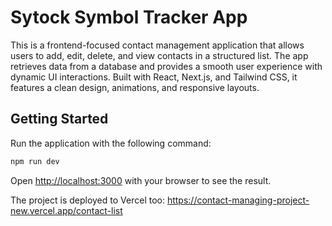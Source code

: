 # Sytock Symbol Tracker App

This is a frontend-focused contact management application that allows users to add, edit, delete, and view contacts in a structured list. The app retrieves data from a database and provides a smooth user experience with dynamic UI interactions. Built with React, Next.js, and Tailwind CSS, it features a clean design, animations, and responsive layouts.

## Getting Started

Run the application with the following command:

```bash
npm run dev
```

Open [http://localhost:3000](http://localhost:3000) with your browser to see the result.

The project is deployed to Vercel too: https://contact-managing-project-new.vercel.app/contact-list
